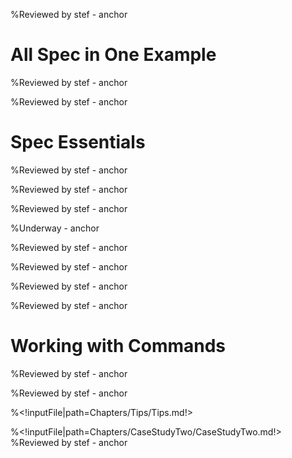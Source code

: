<!inputFile|path=Chapters/Intro/Intro.md!>
%Reviewed by stef - anchor

# All Spec in One Example

<!inputFile|path=Chapters/FirstContact/FirstContact.md!> 
%Reviewed by stef  - anchor
<!inputFile|path=Chapters/CaseStudyOne/CaseStudyOne.md!>
%Reviewed by stef  - anchor

# Spec Essentials

<!inputFile|path=Chapters/InANutshell/InANutshell.md!> 
%Reviewed by stef  - anchor

<!inputFile|path=Chapters/TestingInSpec/TestingInSpec.md!> 
%Reviewed by stef  - anchor

<!inputFile|path=Chapters/ThreePillarsOfSpec/ThreePillarsOfSpec.md!>
%Reviewed by stef  - anchor

<!inputFile|path=Chapters/Reuse/Reuse.md!> 
%Underway  - anchor

<!inputFile|path=Chapters/ListTreeTable/ListTreeTable.md!>
%Reviewed by stef - anchor

<!inputFile|path=Chapters/ManagingWindow/ManagingWindow.md!>
%Reviewed by stef - anchor

<!inputFile|path=Chapters/LayoutContruction/Layout.md!>
%Reviewed by stef - anchor

<!inputFile|path=Chapters/DynamicPresenter/DynamicPresenter.md!>
%Reviewed by stef - anchor

<!inputFile|path=Chapters/MailApp/MailApp.md!>

<!inputFile|path=Chapters/Menus/Menus.md!>

<!inputFile|path=Chapters/Transmissions/Transmission.md!>

<!inputFile|path=Chapters/Style/Style.md!>

<!inputFile|path=Chapters/AthensRoassal/AthensRoassal.md!>

<!inputFile|path=Chapters/Inspector/Inspector.md!>

# Working with Commands

<!inputFile|path=Chapters/ContactBook2/ContactBook.md!>
%Reviewed by stef - anchor

<!inputFile|path=Chapters/Commander2/Commander.md!>
%Reviewed by stef - anchor

%<!inputFile|path=Chapters/Tips/Tips.md!>

%<!inputFile|path=Chapters/CaseStudyTwo/CaseStudyTwo.md!>
%Reviewed by stef - anchor
